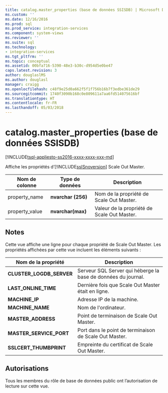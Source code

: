 ```yaml
---
title: catalog.master_properties (base de données SSISDB) | Microsoft Docs
ms.custom: ''
ms.date: 12/16/2016
ms.prod: sql
ms.prod_service: integration-services
ms.component: system-views
ms.reviewer: ''
ms.suite: sql
ms.technology:
- integration-services
ms.tgt_pltfrm: ''
ms.topic: conceptual
ms.assetid: 00bfa716-5390-48e3-b30c-d954d5e0be47
caps.latest.revision: 3
author: douglaslMS
ms.author: douglasl
manager: craigg
ms.openlocfilehash: c48f9e25d0a662f5f1f756b16b7f3edbe361de29
ms.sourcegitcommit: 1740f3090b168c0e809611a7aa6fd514075616bf
ms.translationtype: HT
ms.contentlocale: fr-FR
ms.lasthandoff: 05/03/2018
---
```

# <a name="catalogmasterproperties-ssisdb-database"></a>catalog.master_properties (base de données SSISDB)
[!INCLUDE[tsql-appliesto-ss2016-xxxx-xxxx-xxx-md](../../includes/tsql-appliesto-ss2016-xxxx-xxxx-xxx-md.md)]

Affiche les propriétés d’[!INCLUDE[ssISnoversion](../../includes/ssisnoversion-md.md)] Scale Out Master.

|Nom de colonne|Type de données|Description|  
|-----------------|---------------|-----------------|  
|property_name|**nvarchar (256)**|Nom de la propriété de Scale Out Master.|  
|property_value|**nvarchar(max)**|Valeur de la propriété de Scale Out Master.|

## <a name="remarks"></a>Notes 
Cette vue affiche une ligne pour chaque propriété de Scale Out Master. Les propriétés affichées par cette vue incluent les éléments suivants :

|Nom de la propriété|Description|  
|-------------------|-----------------| 
|**CLUSTER_LOGDB_SERVER**|Serveur SQL Server qui héberge la base de données du journal.|
|**LAST_ONLINE_TIME**|Dernière fois que Scale Out Master était en ligne.|
|**MACHINE_IP**|Adresse IP de la machine.|
|**MACHINE_NAME**|Nom de l'ordinateur.|
|**MASTER_ADDRESS**|Point de terminaison de Scale Out Master.|
|**MASTER_SERVICE_PORT**|Port dans le point de terminaison de Scale Out Master.|
|**SSLCERT_THUMBPRINT**|Empreinte du certificat de Scale Out Master.|

## <a name="permissions"></a>Autorisations
Tous les membres du rôle de base de données public ont l’autorisation de lecture sur cette vue. 
